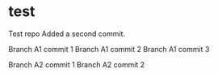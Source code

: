 # test
Test repo
Added a second commit.

Branch A1 commit 1
Branch A1 commit 2
Branch A1 commit 3

Branch A2 commit 1
Branch A2 commit 2


